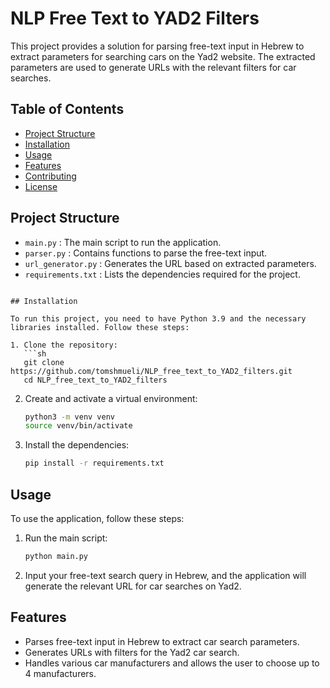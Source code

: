 
# NLP Free Text to YAD2 Filters

This project provides a solution for parsing free-text input in Hebrew to extract parameters for searching cars on the Yad2 website. The extracted parameters are used to generate URLs with the relevant filters for car searches.

## Table of Contents
- [Project Structure](#project-structure)
- [Installation](#installation)
- [Usage](#usage)
- [Features](#features)
- [Contributing](#contributing)
- [License](#license)

## Project Structure
- `main.py` : The main script to run the application.
- `parser.py` : Contains functions to parse the free-text input.
- `url_generator.py` : Generates the URL based on extracted parameters.
- `requirements.txt` : Lists the dependencies required for the project.
```

## Installation

To run this project, you need to have Python 3.9 and the necessary libraries installed. Follow these steps:

1. Clone the repository:
   ```sh
   git clone https://github.com/tomshmueli/NLP_free_text_to_YAD2_filters.git
   cd NLP_free_text_to_YAD2_filters
   ```

2. Create and activate a virtual environment:
   ```sh
   python3 -m venv venv
   source venv/bin/activate
   ```

3. Install the dependencies:
   ```sh
   pip install -r requirements.txt
   ```

## Usage

To use the application, follow these steps:

1. Run the main script:
   ```sh
   python main.py
   ```

2. Input your free-text search query in Hebrew, and the application will generate the relevant URL for car searches on Yad2.

## Features

- Parses free-text input in Hebrew to extract car search parameters.
- Generates URLs with filters for the Yad2 car search.
- Handles various car manufacturers and allows the user to choose up to 4 manufacturers.


